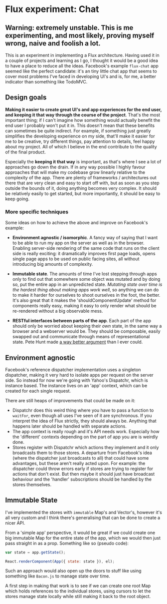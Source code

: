 # Flux experiment: Chat

## Warning: extremely unstable. This is me experimenting, and most likely, proving myself wrong, naive and foolish a lot.

This is an experiment in implementing a Flux architecture. Having used it in a couple of projects and learning as I go, I thought it would be a good idea to have a place to reduce all the ideas. Facebook's example `flux-chat` app seemed like the perfect candidate: it's an tiny little chat app that seems to cover most problems I've faced in developing UI's and is, for me, a better indicator than something like TodoMVC.

## Design goals

**Making it easier to create great UI's and app experiences for the end user, and keeping it that way through the course of the project**. That's the most important thing; if I can't imagine how something would actually benefit the end user I probably won't put it in. This doesn't mean that these benefits can sometimes be quite indirect. For example, if something just greatly simplifies the developing experience on my side, that'll make it easier for me to be creative, try different things, pay attention to details, feel happy about my project. All of which I believe in the end contribute to the quality of the final product.

Especially the **keeping it that way** is important, as that's where I see a lot of approaches go down the drain. If in any way possible I highly favour approaches that will make my codebase grow linearly relative to the complexity of the app. There are plenty of frameworks / architectures out there that are very clean and easy to start off with, but as soon as you step outside the bounds of it, doing anything becomes very complex. It should be relatively easily to get started, but more importantly, it should be easy to keep going.

### More specific techniques

Some ideas on how to achieve the above and improve on Facebook's example:

- **Environment agnostic / isomorphic**. A fancy way of saying that I want to be able to run my app on the server as well as in the browser. Enabling server-side rendering of the same code that runs on the client side is really exciting: it dramatically improves first page loads, opens single page apps to be used on public facing sites, all without introducing big amounts of complexity. 

- **Immutable state**. The amounts of time I've lost stepping through apps only to find out that somewhere some object was mutated and by doing so, put the entire app in an unpredicted state. *Mutating state over time is the hardest thing about making apps work well*, so anything we can do to make it harder for ourselves to shoot ourselves in the foot, the better. It's also great that it makes the 'shouldComponentUpdate' method for components really easy, making it easy to only render what should be re-rendered without a big observable mess.

- **RESTful interfaces between parts of the app**. Each part of the app should only be worried about keeping their *own* state, in the same way a browser and a webserver would be. They should be composable, easily swapped out and communicate through means of representational state. Pete Hunt made [a way better argument](https://www.youtube.com/watch?v=IVvHPPcl2TM) than I ever could.

## Environment agnostic

Facebook's reference dispatcher implementation uses a singleton dispatcher, making it very hard to isolate apps per request on the server side. So instead for now we're going with Yahoo's Dispatchr, which is instance based. The instance lives on an 'app' context, which can be created for each single request. 

There are still heaps of improvements that could be made on it:

- Dispatchr does this weird thing where you have to pass a function to `waitFor`, even though all uses I've seen of it are synchronous. If you interpret the idea of Flux strictly, they should always be. Anything that happens later should be handled with separate actions.
- The app context is really rough and it's API needs work. Especially how the 'different' contexts depending on the part of app you are is weirdly done.
- Stores register with Dispatchr which actions they implement and it only broadcasts them to those stores. A departure from Facebook's idea (where the dispatcher just broadcasts to all) that could have some advantages, but these aren't really acted upon. For example: the dispatcher could throw errors early if stores are trying to register for actions that don't exist. But then maybe it should just have broadcast behaviour and the 'handler' subscriptions should be handled by the stores themselves.


## Immutable State

I've implemented the stores with `immutable` Map's and Vector's, however it's all very custom and I think there's generalising that can be done to create a nicer API. 

From a 'simple app' perspective, it would be great if we could create one big immutable Map for the entire state of the app, which we would then just pass straight in as a prop. Something like so (pseudo code):

```js
var state = app.getState();

React.renderComponent(App({ state: state }), el);
```

Such an approach would also open up the doors to stuff like using something like `Bacon.js` to manage state over time.

A first step in making that work is to see if we can create one root Map which holds references to the individual stores, using cursors to let the stores manage state locally while still making it back to the root object.
